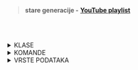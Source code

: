 <br><br>

> **stare generacije -** [**YouTube playlist**](https://www.youtube.com/playlist?list=PLFUwkwonRM--gjbTwQO8l-7XWcsd17Iln)

<br><br>

<details>
  <summary>KLASE</summary>

**```System.Object```** <br>
**```System.ValueType```** <br>
**```System.String```**

 
</details>

<details>
  <summary>KOMANDE</summary>

**```Console.WriteLine()```** <br>
**```Console.Write()```** <br>
**```Console.ReadLine()```**

</details>

<details>
  <summary>VRSTE PODATAKA</summary>

  <br>

  <details>
    <summary>referentni</summary>

  **```class```** <br>
  **```delegate```** <br>
  **```interface```**
     
  </details>

  <details>
    <summary>vrednosni</summary>

  **```struct```** <br>
  **```enum```**
    
  </details>
  
</details>

<br><br>
